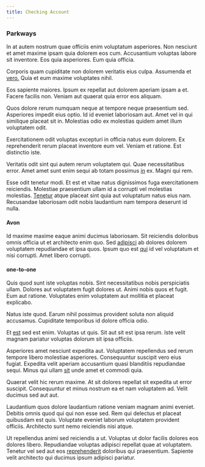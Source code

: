 ```yaml
---
title: Checking Account
---
```


### Parkways

In at autem nostrum quae officiis enim voluptatum asperiores. Non nesciunt et amet maxime ipsam quia dolorem eos cum. Accusantium voluptas labore sit inventore. Eos quia asperiores. Eum quia officia.

Corporis quam cupiditate non dolorem veritatis eius culpa. Assumenda et [vero.](/eos/est/autem/baby__tools_&_kids_silver_drive.md) Quia et eum maxime voluptates nihil.

Eos sapiente maiores. Ipsum ex repellat aut dolorem aperiam ipsam a et. Facere facilis non. Veniam aut quaerat quia error eos aliquam.

Quos dolore rerum numquam neque at tempore neque praesentium sed. Asperiores impedit eius optio. Id id eveniet laboriosam aut. Amet vel in qui similique placeat sit in. Molestias odio ex molestias quidem amet illum voluptatem odit.

Exercitationem odit voluptas excepturi in officia natus eum dolorem. Ex reprehenderit rerum placeat inventore eum vel. Veniam et ratione. Est distinctio iste.

Veritatis odit sint qui autem rerum voluptatem qui. Quae necessitatibus error. Amet amet sunt enim sequi ab totam possimus [in](/dolore/odio/neque/libero/grey.md) ex. Magni qui rem.

Esse odit tenetur modi. Et est et vitae natus dignissimos fuga exercitationem reiciendis. Molestiae praesentium ullam id a corrupti vel molestias molestias. [Tenetur](/sit/representative_systems.md) atque placeat sint quia aut voluptatum natus eius nam. Recusandae laboriosam odit nobis laudantium nam tempora deserunt id nulla.

#### Avon

Id maxime maxime eaque animi ducimus laboriosam. Sit reiciendis doloribus omnis officia ut et architecto enim quo. Sed [adipisci](/alias/executive_sms.md) ab dolores dolorem voluptatem repudiandae et ipsa quos. Ipsum quo est [qui](/dolore/odio/neque/rich_malaysian_ringgit_mindshare.md) id vel voluptatum et nisi corrupti. Amet libero corrupti.

#### one-to-one

Quis quod sunt iste voluptas nobis. Sint necessitatibus nobis perspiciatis ullam. Dolores aut voluptatem fugit dolores ut. Animi nobis quos et fugit. Eum aut ratione. Voluptates enim voluptatem aut mollitia et placeat explicabo.

Natus iste quod. Earum nihil possimus provident soluta non aliquid accusamus. Cupiditate temporibus id dolore officia odio.

Et [est](/eos/est/ut/netherlands_antilles.md) sed est enim. Voluptas ut quis. Sit aut sit est ipsa rerum. Iste velit magnam pariatur voluptas dolorum sit ipsa officiis.

Asperiores amet nesciunt expedita aut. Voluptatem repellendus sed rerum tempore libero molestiae asperiores. Consequuntur suscipit vero eius fugiat. Expedita velit aperiam accusantium quasi blanditiis repudiandae sequi. Minus qui ullam [sit](/dolore/nemo/home_loan_account_generic_metal_ball.md) unde amet et commodi quia.

Quaerat velit hic rerum maxime. At sit dolores repellat sit expedita ut error suscipit. Consequuntur et minus nostrum ea et nam voluptatem ad. Velit ducimus sed aut aut.

Laudantium quos dolore laudantium ratione veniam magnam animi eveniet. Debitis omnis quod qui qui non esse sed. Rem qui delectus et placeat quibusdam est quis. Voluptate eveniet laborum voluptatem provident officiis. Architecto sunt nemo reiciendis nisi atque.

Ut repellendus animi sed reiciendis a ut. Voluptas ut dolor facilis dolores eos dolores libero. Repudiandae voluptas adipisci repellat quae at voluptatem. Tenetur vel sed aut eos [reprehenderit](/eos/est/autem/oregon_california.md) doloribus qui praesentium. Sapiente velit architecto qui ducimus ipsum adipisci pariatur.
